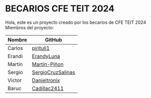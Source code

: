 # BECARIOS CFE TEIT 2024

Hola, este es un proyecto creado por los becarios de CFE TEIT 2024
Miembros del proyecto:

| Nombre | GitHub |
| ------------ | ------------ |
| Carlos      | [pirituli1](https://github.com/pirituli1)|
| Erandi      | [ErandyLuna](https://github.com/ErandyLuna)      |
| Martin      | [Martín-Piñon](https://github.com/Martín-Piñon)      |
| Sergio      | [SergioCruzSalinas](https://github.com/SergioCruzSalinas)   |
| Victor      | [Danieltronix](https://github.com/Danieltronix)|
| Baruc      | [Cadillac2411](https://github.com/Cadillac2411)|
